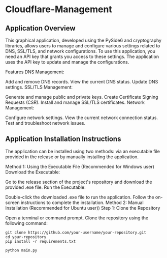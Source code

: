 # Cloudflare-Management

## Application Overview

This graphical application, developed using the PySide6 and cryptography libraries, allows users to manage and configure various settings related to DNS, SSL/TLS, and network configurations. To use this application, you need an API key that grants you access to these settings. The application uses the API key to update and manage the configurations.

Features
DNS Management:

Add and remove DNS records.
View the current DNS status.
Update DNS settings.
SSL/TLS Management:

Generate and manage public and private keys.
Create Certificate Signing Requests (CSR).
Install and manage SSL/TLS certificates.
Network Management:

Configure network settings.
View the current network connection status.
Test and troubleshoot network issues.


## Application Installation Instructions

The application can be installed using two methods: via an executable file provided in the release or by manually installing the application.

Method 1: Using the Executable File  (Recommended for Windows user)
Download the Executable:

Go to the release section of the project's repository and download the provided .exe file.
Run the Executable:

Double-click the downloaded .exe file to run the application. Follow the on-screen instructions to complete the installation.
Method 2: Manual Installation  (Recommended for Ubuntu user))
Step 1: Clone the Repository

Open a terminal or command prompt.
Clone the repository using the following command:
```
git clone https://github.com/your-username/your-repository.git
cd your-repository
pip install -r requirements.txt
```
```
python main.py

```

